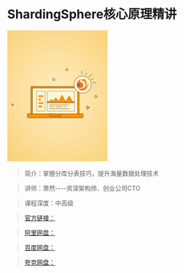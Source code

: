 # ShardingSphere核心原理精讲

![img](../../assets/Ciqc1F9_zt2ATmuUAABJiGrfJ7E267.png)

> 简介：掌握分库分表技巧，提升海量数据处理技术

> 讲师：萧然----资深架构师、创业公司CTO

> 课程深度：中高级

> [官方链接：]()

> [阿里网盘：]()

> [百度网盘：]()

> [夸克网盘：]()

